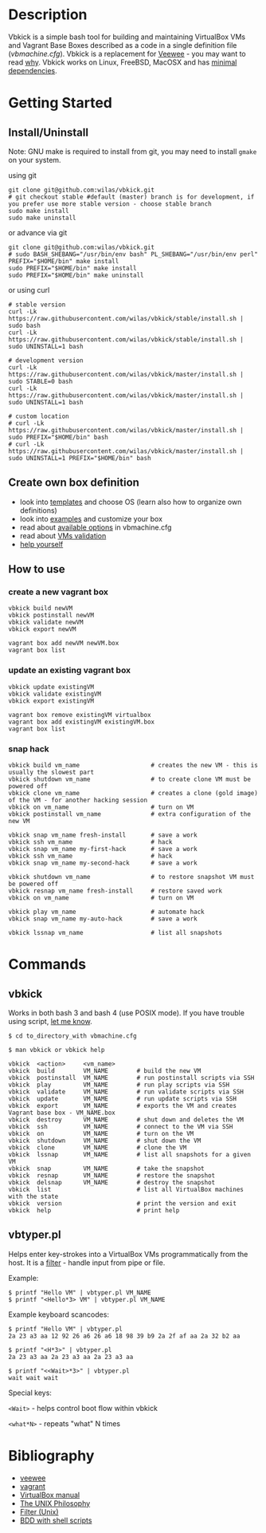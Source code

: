 # Description

Vbkick is a simple bash tool for building and maintaining VirtualBox VMs and Vagrant Base Boxes described as a code in a single definition file (*vbmachine.cfg*). Vbkick is a replacement for [Veewee](https://github.com/jedi4ever/veewee) - you may want to read [why](docs/WHY.md). Vbkick works on Linux, FreeBSD, MacOSX and has [minimal dependencies](docs/REQUIREMENTS.md).

# Getting Started

## Install/Uninstall

Note: GNU make is required to install from git, you may need to install `gmake` on your system.

using git
```
git clone git@github.com:wilas/vbkick.git
# git checkout stable #default (master) branch is for development, if you prefer use more stable version - choose stable branch
sudo make install
sudo make uninstall
```
or advance via git
```
git clone git@github.com:wilas/vbkick.git
# sudo BASH_SHEBANG="/usr/bin/env bash" PL_SHEBANG="/usr/bin/env perl" PREFIX="$HOME/bin" make install
sudo PREFIX="$HOME/bin" make install
sudo PREFIX="$HOME/bin" make uninstall
```
or using curl
```
# stable version
curl -Lk https://raw.githubusercontent.com/wilas/vbkick/stable/install.sh | sudo bash
curl -Lk https://raw.githubusercontent.com/wilas/vbkick/stable/install.sh | sudo UNINSTALL=1 bash

# development version
curl -Lk https://raw.githubusercontent.com/wilas/vbkick/master/install.sh | sudo STABLE=0 bash
curl -Lk https://raw.githubusercontent.com/wilas/vbkick/master/install.sh | sudo UNINSTALL=1 bash

# custom location
# curl -Lk https://raw.githubusercontent.com/wilas/vbkick/master/install.sh | sudo PREFIX="$HOME/bin" bash
# curl -Lk https://raw.githubusercontent.com/wilas/vbkick/master/install.sh | sudo UNINSTALL=1 PREFIX="$HOME/bin" bash
```

## Create own box definition

 - look into [templates](https://github.com/wilas/vbkick-templates) and choose OS (learn also how to organize own definitions)
 - look into [examples](examples) and customize your box
 - read about [available options](docs/DEFINITION_CFG.md) in vbmachine.cfg
 - read about [VMs validation](docs/VALIDATE.md)
 - [help yourself](docs/HELP_YOURSELF.md)

## How to use

### create a new vagrant box
```
vbkick build newVM
vbkick postinstall newVM
vbkick validate newVM
vbkick export newVM

vagrant box add newVM newVM.box
vagrant box list
```

### update an existing vagrant box
```
vbkick update existingVM
vbkick validate existingVM
vbkick export existingVM

vagrant box remove existingVM virtualbox
vagrant box add existingVM existingVM.box
vagrant box list
```

### snap hack
```
vbkick build vm_name                    # creates the new VM - this is usually the slowest part
vbkick shutdown vm_name                 # to create clone VM must be powered off
vbkick clone vm_name                    # creates a clone (gold image) of the VM - for another hacking session
vbkick on vm_name                       # turn on VM
vbkick postinstall vm_name              # extra configuration of the new VM

vbkick snap vm_name fresh-install       # save a work
vbkick ssh vm_name                      # hack
vbkick snap vm_name my-first-hack       # save a work
vbkick ssh vm_name                      # hack
vbkick snap vm_name my-second-hack      # save a work

vbkick shutdown vm_name                 # to restore snapshot VM must be powered off
vbkick resnap vm_name fresh-install     # restore saved work
vbkick on vm_name                       # turn on VM

vbkick play vm_name                     # automate hack
vbkick snap vm_name my-auto-hack        # save a work

vbkick lssnap vm_name                   # list all snapshots
```

# Commands

## vbkick

Works in both bash 3 and bash 4 (use POSIX mode). If you have trouble using script, [let me know](CONTRIBUTE.md).

```
$ cd to_directory_with vbmachine.cfg

$ man vbkick or vbkick help

vbkick  <action>     <vm_name>
vbkick  build        VM_NAME        # build the new VM
vbkick  postinstall  VM_NAME        # run postinstall scripts via SSH
vbkick  play         VM_NAME        # run play scripts via SSH
vbkick  validate     VM_NAME        # run validate scripts via SSH
vbkick  update       VM_NAME        # run update scripts via SSH
vbkick  export       VM_NAME        # exports the VM and creates Vagrant base box - VM_NAME.box
vbkick  destroy      VM_NAME        # shut down and deletes the VM
vbkick  ssh          VM_NAME        # connect to the VM via SSH
vbkick  on           VM_NAME        # turn on the VM
vbkick  shutdown     VM_NAME        # shut down the VM
vbkick  clone        VM_NAME        # clone the VM
vbkick  lssnap       VM_NAME        # list all snapshots for a given VM
vbkick  snap         VM_NAME        # take the snapshot
vbkick  resnap       VM_NAME        # restore the snapshot
vbkick  delsnap      VM_NAME        # destroy the snapshot
vbkick  list                        # list all VirtualBox machines with the state
vbkick  version                     # print the version and exit
vbkick  help                        # print help
```

## vbtyper.pl

Helps enter key-strokes into a VirtualBox VMs programmatically from the host.
It is a [filter](http://en.wikipedia.org/wiki/Filter_%28Unix%29) - handle input from pipe or file.

Example:
```
$ printf "Hello VM" | vbtyper.pl VM_NAME
$ printf "<Hello*3> VM" | vbtyper.pl VM_NAME
```

Example keyboard scancodes:
```
$ printf "Hello VM" | vbtyper.pl
2a 23 a3 aa 12 92 26 a6 26 a6 18 98 39 b9 2a 2f af aa 2a 32 b2 aa

$ printf "<H*3>" | vbtyper.pl
2a 23 a3 aa 2a 23 a3 aa 2a 23 a3 aa

$ printf "<<Wait>*3>" | vbtyper.pl
wait wait wait
```

Special keys:

`<Wait>` -  helps control boot flow within vbkick

`<what*N>` - repeats "what" N times

# Bibliography
 - [veewee](https://github.com/jedi4ever/veewee)
 - [vagrant](https://github.com/mitchellh/vagrant)
 - [VirtualBox manual](http://www.virtualbox.org/manual/ch08.html)
 - [The UNIX Philosophy](http://en.wikipedia.org/wiki/Unix_philosophy#Mike_Gancarz:_The_UNIX_Philosophy)
 - [Filter (Unix)](http://en.wikipedia.org/wiki/Filter_%28Unix%29)
 - [BDD with shell scripts](http://chrismdp.com/2013/03/bdd-with-shell-script/)

